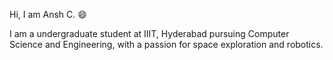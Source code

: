 Hi, I am Ansh C. :smile:

I am a undergraduate student at IIIT, Hyderabad pursuing Computer Science and Engineering, with a passion for space exploration and robotics.
